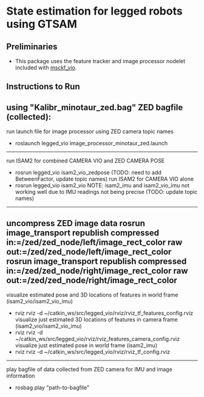 # State estimation for legged robots using GTSAM

## Preliminaries
* This package uses the feature tracker and image processor nodelet included with [msckf_vio](https://github.com/KumarRobotics/msckf_vio).

## Instructions to Run 

using "Kalibr_minotaur_zed.bag" ZED bagfile (collected):
-------------------------------------------------------
run launch file for image processor using ZED camera topic names
- roslaunch legged_vio image_processor_minotaur_zed.launch
-------------------------------------------------------
run ISAM2 for combined CAMERA VIO and ZED CAMERA POSE
- rosrun legged_vio isam2_vio_zedpose (TODO: need to add BetweenFactor, update topic names)
run ISAM2 for CAMERA VIO alone
- rosrun legged_vio isam2_vio
NOTE: isam2_imu and isam2_vio_imu not working well due to IMU readings not being precise (TODO: update topic names)
-------------------------------------------------------
uncompress ZED image data
rosrun image_transport republish compressed in:=/zed/zed_node/left/image_rect_color raw out:=/zed/zed_node/left/image_rect_color
rosrun image_transport republish compressed in:=/zed/zed_node/right/image_rect_color raw out:=/zed/zed_node/right/image_rect_color
-------------------------------------------------------
visualize estimated pose and 3D locations of features in world frame (isam2_vio/isam2_vio_imu)
- rviz rviz -d ~/catkin_ws/src/legged_vio/rviz/rviz_tf_features_config.rviz 
visualize just estimated 3D locations of features in camera frame (isam2_vio/isam2_vio_imu)
- rviz rviz -d ~/catkin_ws/src/legged_vio/rviz/rviz_features_camera_config.rviz 
visualize just estimated pose in world frame (isam2_imu)
- rviz rviz -d ~/catkin_ws/src/legged_vio/rviz/rviz_tf_config.rviz 
-------------------------------------------------------
play bagfile of data collected from ZED camera for IMU and image information
- rosbag play "path-to-bagfile"
